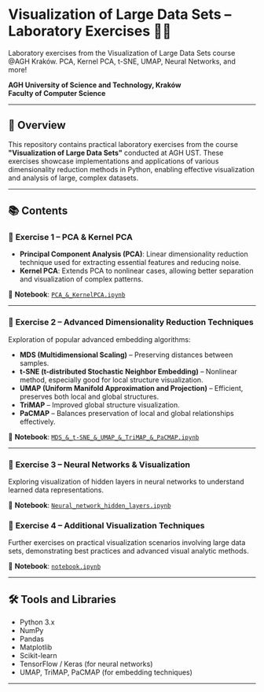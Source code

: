 # Visualization of Large Data Sets – Laboratory Exercises 🧑‍💻
 Laboratory exercises from the Visualization of Large Data Sets course @AGH Kraków. PCA, Kernel PCA, t-SNE, UMAP, Neural Networks, and more!

**AGH University of Science and Technology, Kraków**  
**Faculty of Computer Science**

---

## 🚀 Overview

This repository contains practical laboratory exercises from the course **"Visualization of Large Data Sets"** conducted at AGH UST. These exercises showcase implementations and applications of various dimensionality reduction methods in Python, enabling effective visualization and analysis of large, complex datasets.

---

## 📚 Contents

### 📌 **Exercise 1 – PCA & Kernel PCA**
- **Principal Component Analysis (PCA)**: Linear dimensionality reduction technique used for extracting essential features and reducing noise.
- **Kernel PCA**: Extends PCA to nonlinear cases, allowing better separation and visualization of complex patterns.

📓 **Notebook**: [`PCA_&_KernelPCA.ipynb`](./PCA_&_KernelPCA.ipynb)

---

### 📌 **Exercise 2 – Advanced Dimensionality Reduction Techniques**
Exploration of popular advanced embedding algorithms:

- **MDS (Multidimensional Scaling)** – Preserving distances between samples.
- **t-SNE (t-distributed Stochastic Neighbor Embedding)** – Nonlinear method, especially good for local structure visualization.
- **UMAP (Uniform Manifold Approximation and Projection)** – Efficient, preserves both local and global structures.
- **TriMAP** – Improved global structure visualization.
- **PaCMAP** – Balances preservation of local and global relationships effectively.

📓 **Notebook**: [`MDS_&_t-SNE_&_UMAP_&_TriMAP_&_PaCMAP.ipynb`](./MDS_&_t-SNE_&_UMAP_&_TriMAP_&_PaCMAP.ipynb)

---

### 📌 **Exercise 3 – Neural Networks & Visualization**
Exploring visualization of hidden layers in neural networks to understand learned data representations.

📓 **Notebook**: [`Neural_network_hidden_layers.ipynb`](./Naural_network_hidden_layers.ipynb)

### 📌 **Exercise 4 – Additional Visualization Techniques**
Further exercises on practical visualization scenarios involving large data sets, demonstrating best practices and advanced visual analytic methods.

📓 **Notebook**: [`notebook.ipynb`](./notebook.ipynb)

---

## 🛠️ Tools and Libraries
- Python 3.x
- NumPy
- Pandas
- Matplotlib
- Scikit-learn
- TensorFlow / Keras (for neural networks)
- UMAP, TriMAP, PaCMAP (for embedding techniques)

---
